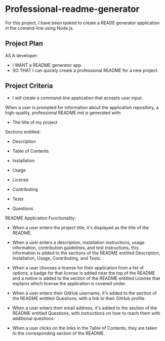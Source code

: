 # Professional-readme-generator

For this project, I have been tasked to create a READE generator application in the comand-line using Node.js.

## Project Plan

AS A developer:

- I WANT a README generator app.
- SO THAT I can quickly create a professional README for a new project.

## Project Criteria

- I will create a command-line application that accepts user input.

When a user is prompted for information about the application repository, a high-quality, professional README.md is generated with:

- The title of my project

Sections entitled:

- Description

- Table of Contents

- Installation

- Usage

- License

- Contributing

- Tests

- Questions

README Application Functionality:

- When a user enters the project title, it's displayed as the title of the README.

- When a user enters a description, installation instructions, usage information, contribution guidelines, and test instructions, this information is added to the sections of the README entitled Description, Installation, Usage, Contributing, and Tests.

- When a user chooses a license for their application from a list of options, a badge for that license is added near the top of the README and a notice is added to the section of the README entitled License that explains which license the application is covered under.

- When a user enters their GitHub username, it's added to the section of the README entitled Questions, with a link to their GitHub profile.

- When a user enters their email address, it's added to the section of the README entitled Questions, with instructions on how to reach them with additional questions.

- When a user clicks on the links in the Table of Contents, they are taken to the corresponding section of the README.
